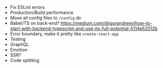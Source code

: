 * Fix ESLint errors
* Production/Build performance
* Move all config files to `/config` dir
* Babel/TS on back-end?
    https://medium.com/@igorandreev/how-to-start-with-backend-typescript-and-use-its-full-potential-5114e52012b
* Error boundary, make it pretty like `create-react-app`
* Testing
* GraphQL
* Emotion
* SSR?
* Code splitting
